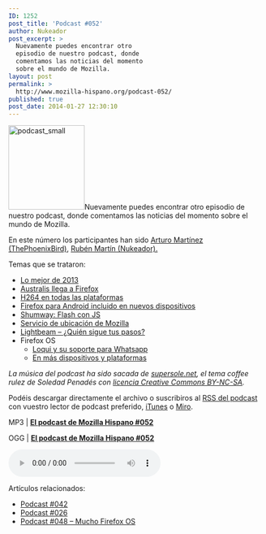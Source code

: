 ```yaml
---
ID: 1252
post_title: 'Podcast #052'
author: Nukeador
post_excerpt: >
  Nuevamente puedes encontrar otro
  episodio de nuestro podcast, donde
  comentamos las noticias del momento
  sobre el mundo de Mozilla.
layout: post
permalink: >
  http://www.mozilla-hispano.org/podcast-052/
published: true
post_date: 2014-01-27 12:30:10
---
```

<p><a href="http://www.mozilla-hispano.org/wp-content/uploads/podcast_small.png"><img class="alignright size-full wp-image-579" alt="podcast_small" src="http://www.mozilla-hispano.org/wp-content/uploads/podcast_small.png" width="150" height="166" /></a>Nuevamente puedes encontrar otro episodio de nuestro podcast, donde comentamos las noticias del momento sobre el mundo de Mozilla.</p>
<p dir="ltr" title="Lo último en Firefox">En este número los participantes han sido <a href="http://twitter.com/ThePhoenixBird">Arturo Martínez (ThePhoenixBird)</a>, <a href="http://twitter.com/nukeador">Rubén Martí­n (Nukeador).</a></p>
<p dir="ltr" title="Lo último en Firefox">Temas que se trataron:</p>
<ul>
<li><a href="http://www.mozilla-hispano.org/lo-mejor-de-2013-para-mozilla/">Lo mejor de 2013</a></li>
<li><a href="http://www.mozilla-hispano.org/australis-ya-llega-a-tu-firefox/">Australis llega a Firefox</a></li>
<li><a href="http://www.mozilla-hispano.org/firefox-anade-nueva-pantalla-de-inicio-en-android-y-mas-seguridad/">H264 en todas las plataformas</a></li>
<li><a href="http://www.mozilla-hispano.org/firefox-para-android-es-incluido-en-nuevos-dispositivos/">Firefox para Android incluido en nuevos dispositivos</a></li>
<li><a href="http://www.mozilla-hispano.org/shumway-llego-el-fin-de-flash/">Shumway: Flash con JS</a></li>
<li><a href="http://www.mozilla-hispano.org/presentacion-del-servicio-de-ubicacion-de-mozilla/">Servicio de ubicación de Mozilla</a></li>
<li><a href="http://www.mozilla-hispano.org/descubre-quien-rastrea-tus-datos-y-tu-actividad-en-linea/">Lightbeam &#8211; ¿Quién sigue tus pasos?</a></li>
<li>Firefox OS
<ul>
<li><a href="http://www.mozilla-hispano.org/loqui-im-para-firefoxos-ya-tiene-soporte-para-whatsapp/">Loqui y su soporte para Whatsapp</a></li>
<li><a href="http://www.mozilla-hispano.org/firefox-os-en-mas-telefonos-y-otras-plataformas/">En más dispositivos y plataformas</a></li>
</ul>
</li>
</ul>
<p><em>La música del podcast ha sido sacada de <a href="http://supersole.net/song/178-coffee-rulez">supersole.net</a>, el tema coffee rulez de Soledad Penadés con <a href="http://creativecommons.org/licenses/by-nc-sa/3.0/" hreflang="es">licencia Creative Commons BY-NC-SA</a>.</em></p>
<p>Podéis descargar directamente el archivo o suscribiros al <a hreflang="es" 
href="http://feeds.mozilla-hispano.org/mozillahispano-podcast">RSS del podcast</a> con vuestro lector de 
podcast preferido, <a hreflang="es" 
href="http://itunes.apple.com/es/podcast/el-podcast-de-mozilla-hispano/id347273991">iTunes</a> o <a href="http://www.miroguide.com/audio/14695">Miro</a>.</p><p>MP3 | <strong><a href="http://archive.org/download/mozillahispano-052/mozillahispano-052.mp3">El podcast de Mozilla 
Hispano #052</a></strong></p><p>OGG | <strong><a href="https://archive.org/download/mozillahispano-052/mozillahispano-052.ogg">El podcast de Mozilla 
Hispano #052</a></strong></p><p> 
	<audio controls="controls" src="https://archive.org/download/mozillahispano-052/mozillahispano-052.ogg" 
tabindex="0"></audio>										
</p>
<div class='yarpp-related-rss'>
<p>Artículos relacionados:<ul>
<li><a href='http://www.mozilla-hispano.org/podcast-042/' rel='bookmark' title='Podcast #042'>Podcast #042</a></li>
<li><a href='http://www.mozilla-hispano.org/podcast-026/' rel='bookmark' title='Podcast #026'>Podcast #026</a></li>
<li><a href='http://www.mozilla-hispano.org/podcast-048/' rel='bookmark' title='Podcast #048 &#8211; Mucho Firefox OS'>Podcast #048 &#8211; Mucho Firefox OS</a></li>
</ul></p>
</div>